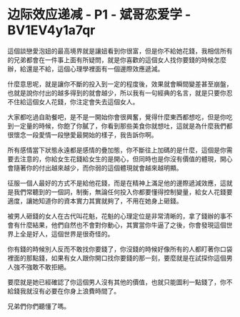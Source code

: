 # 边际效应递减 - P1 - 斌哥恋爱学 - BV1EV4y1a7qr

這個談戀愛泡妞的最高境界就是讓妞看到你很富，但是你不給她花錢，我相信所有的兄弟都會在一件事上面有所疑問，就是你喜歡的這個女人找你要錢的時候怎麼辦，給還是不給，這個心理學裡面有一個邊際效應遞減。

什麼意思呢，就是讓你不斷的投入到一定的程度後，效果就會瞬間變差甚至崩盤，也就是說你付出的越多得到的就會越少，所以我有一句經典的名言，就是只要你忍不住給這個女人花錢，你注定會失去這個女人。

大家都吃過自助餐吧，是不是一開始你會很興奮，覺得什麼東西都想吃，但是你吃到一定量的時候，你飽了你膩了，你看到那些美食你就想吐，這就是為什麼我們都很懷念一段愛情一段戀愛最開始的樣子，我告訴你啊。

所有感情當下狀態永遠都是感情的疊加態，你不斷往上加碼的是什麼，這個是你需要去注意的，你給女生花錢給女生的是開心，但同時也是你沒有價值的體現，開心會隨著你的付出越來越少，而你弱的這個體現就會越來越明顯。

征服一個人最好的方式不是給他花錢，而是在精神上滿足他的邊際遞減效應，這就是我們常聽到的一個詞，制衡，無論任何投入你都要懂得控制變量，給女人花錢要適度，讓她知道你的資本實力其實就夠了，不用在她身上砸錢。

被男人砸錢的女人在古代叫花魁，花魁的心理定位是非常清晰的，拿了錢辦的事不會有什麼結果，他們自然也不會對你動心，其實當你牛逼了之後，你會發現這個世界上全是好人，這個世界是很奇怪的。

你有錢的時候別人反而不敢找你要錢了，你沒錢的時候好像所有的人都盯著你口袋裡面的那點錢，如果有女人跟你開口找你要錢的那一刻，要麼就是在試探你這個男人強不強敢不敢拒絕。

要麼就是她已經確認了你這個男人沒有其他的價值，也就只能圖利一點錢了，你不給錢我就沒有必要在你身上浪費時間了。

兄弟們你們聽懂了嗎。